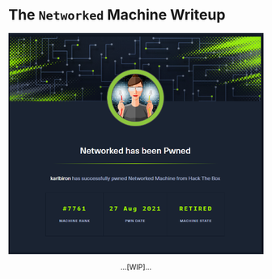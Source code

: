 # The `Networked` Machine Writeup

![networked_pwned](/assets/networked_pwned.png)

<p align="center">
...[WIP]...
</p>